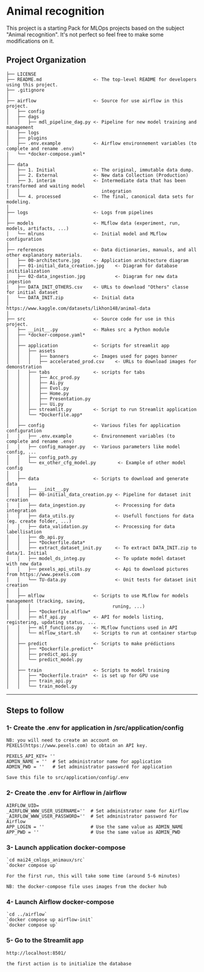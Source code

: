Animal recognition
==============================

This project is a starting Pack for MLOps projects based on the subject "Animal recognition". It's not perfect so feel free to make some modifications on it.

Project Organization
------------

    ├── LICENSE
    ├── README.md                   <- The top-level README for developers using this project.
    ├── .gitignore
    │
    ├── airflow                     <- Source for use airflow in this project.
    │   ├── config              
    │   ├── dags                    
    │   │   ├── mdl_pipeline_dag.py <- Pipeline for new model training and management
    │   ├── logs
    │   ├── plugins
    │   ├── .env.example            <- Airflow environnement variables (to complete and rename .env)
    │   └── *docker-compose.yaml*
    │
    ├── data
    │   ├── 1. Initial              <- The original, immutable data dump.
    │   ├── 2. External             <- New data Collection (Production)
    │   ├── 3. interim              <- Intermediate data that has been transformed and waiting model
    │   │                              integration
    │   └── 4. processed            <- The final, canonical data sets for modeling.
    │
    ├── logs                        <- Logs from pipelines
    │
    ├── models                      <- MLflow data (experiment, run, models, artifacts, ...)
    │   └── mlruns                  <- Initial model and MLflow configuration
    │
    ├── references                  <- Data dictionaries, manuals, and all other explanatory materials.
    │   ├── 00-architecture.jpg     <- Application architecture diagram
    │   ├── 01-initial_data_creation.jpg    <- Diagram for database inititialization
    │   ├── 02-data_ingestion.jpg           <- Diagram for new data ingestion
    │   ├── DATA_INIT_OTHERS.csv    <- URLs to download "Others" classe for initial dataset
    │   └── DATA_INIT.zip           <- Initial data
    │                                  https://www.kaggle.com/datasets/likhon148/animal-data
    │
    ├── src                         <- Source code for use in this project.
    │   ├── __init__.py             <- Makes src a Python module
    │   ├── *docker-compose.yaml*    
    │   │
    │   ├── application             <- Scripts for streamlit app
    │   │   ├── assets                    
    │   │   │   ├── banners         <- Images used for pages banner
    │   │   │   ├── accelerated_prod.csv    <- URLs to download images for demonstration
    │   │   ├── tabs                <- scripts for tabs
    │   │   │   ├── Acc_prod.py
    │   │   │   ├── Ai.py
    │   │   │   ├── Evol.py
    │   │   │   ├── Home.py
    │   │   │   ├── Presentation.py
    │   │   │   ├── Ui.py
    │   │   ├── streamlit.py        <- Script to run Streamlit application
    │   │   └── *Dockerfile.app*
    │   │      
    │   ├── config                  <- Various files for application configuration
    │   │   ├── .env.example        <- Environnement variables (to complete and rename .env)
    │   │   ├── config_manager.py   <- Various parameters like model config, ...
    │   │   ├── config_path.py
    │   │   └── ex_other_cfg_model.py        <- Example of other model config 
    │   │             
    │   ├── data                    <- Scripts to download and generate data
    │   │   ├── __init__.py
    │   │   ├── 00-initial_data_creation.py <- Pipeline for dataset init creation
    │   │   ├── data_ingestion.py           <- Processing for data integration
    │   │   ├── data_utils.py               <- Usefull fonctions for data (eg. create folder, ...)
    │   │   ├── data_validation.py          <- Processing for data labellisation
    │   │   ├── db_api.py
    │   │   ├── *Dockerfile.data*
    │   │   ├── extract_dataset_init.py     <- To extract DATA_INIT.zip to data/1. Initial
    │   │   ├── model_ds_integ.py           <- To update model dataset with new data
    │   │   ├── pexels_api_utils.py         <- Api to download pictures from https://www.pexels.com
    │   │   └── TU-data.py                  <- Unit tests for dataset init creation
    │   │
    │   ├── mlflow                  <- Scripts to use MLflow for models management (tracking, saving, 
    │   │   │                              runing, ...)
    │   │   ├── *Dockerfile.mlflow*
    │   │   ├── mlf_api.py          <- API for models listing, registering, updating status, ...
    │   │   ├── mlf_functions.py    <- MLflow functions used in API
    │   │   └── mlflow_start.sh     <- Scripts to run at container startup
    │   │
    │   ├── predict                 <- Scripts to make prédictions
    │   │   ├── *Dockerfile.predict*
    │   │   ├── predict_api.py
    │   │   └── predict_model.py
    │   │
    │   ├── train                   <- Scripts to model training
    │   │   ├── *Dockerfile.train*  <- is set up for GPU use
    │   │   ├── train_api.py
    │   │   └── train_model.py

---------

## Steps to follow 

### 1- Create the .env for application in /src/application/config

    NB: you will need to create an account on PEXELS(https://www.pexels.com) to obtain an API key.

    PEXELS_API_KEY= ''
    ADMIN_NAME = ''  # Set administrator name for application
    ADMIN_PWD = ''   # Set administrator password for application

    Save this file to src/application/config/.env


### 2- Create the .env for Airflow in /airflow

    AIRFLOW_UID=
    _AIRFLOW_WWW_USER_USERNAME=''  # Set administrator name for Airflow
    _AIRFLOW_WWW_USER_PASSWORD=''  # Set administrator password for Airflow
    APP_LOGIN = ''                 # Use the same value as ADMIN_NAME
    APP_PWD = ''                   # Use the same value as ADMIN_PWD


### 3- Launch application docker-compose
    `cd mai24_cmlops_animaux/src`
    `docker compose up`

    For the first run, this will take some time (around 5-6 minutes)

    NB: the docker-compose file uses images from the docker hub


### 4- Launch Airflow docker-compose
    `cd ../airflow`
    `docker compose up airflow-init`
    `docker compose up`


### 5- Go to the Streamlit app
    http://localhost:8501/

    the first action is to initialize the database


